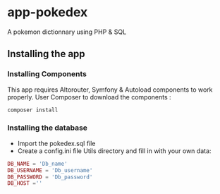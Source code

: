 # app-pokedex

A pokemon dictionnary using PHP &amp; SQL

## Installing the app

### Installing Components

This app requires Altorouter, Symfony & Autoload components to work properly.
User Composer to download the components :

```php
composer install
```

### Installing the database

- Import the pokedex.sql file
- Create a config.ini file Utils directory and fill in with your own data:

```php
DB_NAME = 'Db_name'
DB_USERNAME = 'Db_username'
DB_PASSWORD = 'Db_password'
DB_HOST =''
```
